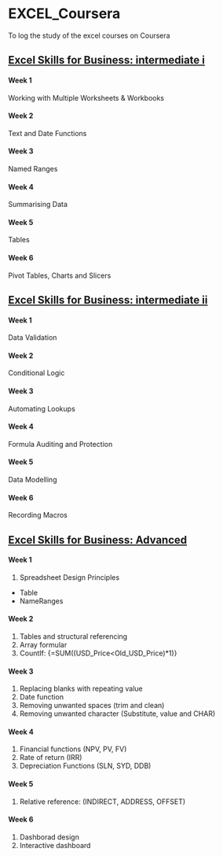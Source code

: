 # EXCEL_Coursera
  To log the study of the excel courses on Coursera 

## [Excel Skills for Business: intermediate i](https://www.coursera.org/learn/excel-intermediate-1)
#### Week 1
Working with Multiple Worksheets & Workbooks

#### Week 2
Text and Date Functions

#### Week 3
Named Ranges

#### Week 4
Summarising Data

#### Week 5
Tables

#### Week 6
Pivot Tables, Charts and Slicers

## [Excel Skills for Business: intermediate ii](https://www.coursera.org/learn/excel-intermediate-2)
#### Week 1
Data Validation

#### Week 2
Conditional Logic

#### Week 3
Automating Lookups

#### Week 4
Formula Auditing and Protection

#### Week 5
Data Modelling

#### Week 6
Recording Macros


## [Excel Skills for Business: Advanced](https://www.coursera.org/learn/excel-advanced)
#### Week 1
1. Spreadsheet Design Principles
 - Table
 - NameRanges

#### Week 2
1. Tables and structural referencing
2. Array formular
3. CountIf: {=SUM((USD_Price<Old_USD_Price)*1)} 


#### Week 3
1. Replacing blanks with repeating value
2. Date function
3. Removing unwanted spaces (trim and clean)
4. Removing unwanted character (Substitute, value and CHAR)

#### Week 4
1. Financial functions (NPV, PV, FV)
2. Rate of return (IRR)
3. Depreciation Functions (SLN, SYD, DDB)

#### Week 5
1. Relative reference: (INDIRECT, ADDRESS, OFFSET)

#### Week 6
1. Dashborad design
2. Interactive dashboard

